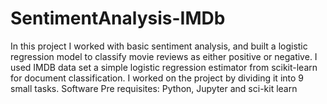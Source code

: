 # SentimentAnalysis-IMDb
 
 In this project I worked with basic sentiment analysis, and built a logistic regression model to classify movie reviews as either positive or negative. I used IMDB data set a simple logistic regression estimator from scikit-learn for document classification. I worked on the project by dividing it into 9 small tasks.
Software Pre requisites: Python, Jupyter and sci-kit learn

